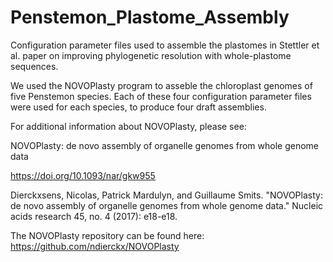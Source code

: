 # Penstemon_Plastome_Assembly
Configuration parameter files used to assemble the plastomes in Stettler et al. paper on improving phylogenetic resolution with whole-plastome sequences.

We used the NOVOPlasty program to asseble the chloroplast genomes of five Penstemon species.
Each of these four configuration parameter files were used for each species, to produce four draft assemblies.


For additional information about NOVOPlasty, please see:

NOVOPlasty: de novo assembly of organelle genomes from whole genome data

https://doi.org/10.1093/nar/gkw955

Dierckxsens, Nicolas, Patrick Mardulyn, and Guillaume Smits. "NOVOPlasty: de novo assembly of organelle genomes from whole genome data." Nucleic acids research 45, no. 4 (2017): e18-e18.

The NOVOPlasty repository can be found here: https://github.com/ndierckx/NOVOPlasty

